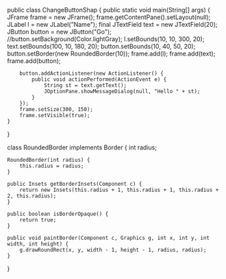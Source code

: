 public class ChangeButtonShap {
    public static void main(String[] args) {
        JFrame frame = new JFrame();
        frame.getContentPane().setLayout(null);
        JLabel l = new JLabel("Name");
        final JTextField text = new JTextField(20);
        JButton button = new JButton("Go");
//button.setBackground(Color.lightGray);
        l.setBounds(10, 10, 300, 20);
        text.setBounds(100, 10, 180, 20);
        button.setBounds(10, 40, 50, 20);
        button.setBorder(new RoundedBorder(10));
        frame.add(l);
        frame.add(text);
        frame.add(button);

        button.addActionListener(new ActionListener() {
            public void actionPerformed(ActionEvent e) {
                String st = text.getText();
                JOptionPane.showMessageDialog(null, "Hello " + st);
            }
        });
        frame.setSize(300, 150);
        frame.setVisible(true);
    }
}

class RoundedBorder implements Border {
    int radius;

    RoundedBorder(int radius) {
        this.radius = radius;
    }

    public Insets getBorderInsets(Component c) {
        return new Insets(this.radius + 1, this.radius + 1, this.radius + 2, this.radius);
    }

    public boolean isBorderOpaque() {
        return true;
    }

    public void paintBorder(Component c, Graphics g, int x, int y, int width, int height) {
        g.drawRoundRect(x, y, width - 1, height - 1, radius, radius);
    }
}